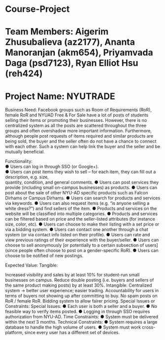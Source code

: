 # Course-Project
# Team Members: Aigerim Zhusubalieva (az2177), Ananta Manoranjan (akm654), Priyamvada Daga (psd7123), Ryan Elliot Hsu (reh424)

# Project Name: NYUTRADE

Business Need:
Facebook groups such as Room of Requirements (RoR), female RoR and NYUAD Free & For Sale have
a lot of posts of students selling their items or promoting their businesses. However, there is no
centralized system as all the posts are scattered throughout the three groups and often overshadow more
important information. Furthermore, although people post requests of items required and similar products
are being sold, the buyer and the seller often do not have a chance to connect with each other. Such a
system can help link the buyer and the seller and be mutually beneficial.
 
Functionality:\
● Users can log in through SSO (or Google+).\
● Users can post items they wish to sell – for each item, they can fill out a description, e.g. size,\
quantity, condition, and general comments.
● Users can post services they provide (including small on-campus businesses) as products.
● Users can post about the sale of other NYU-AD specific products such as Falcon Dirhams or
Campus Dirhams.
● Users can search for products and services via keywords.
● Users can also request items (e.g. “is anyone selling a white dress?”) and find sellers of the item.
● Products and services on the website will be classified into multiple categories.
● Products and services can be filtered based on price and the seller-listed attributes (for instance
size, color, etc).
● Users can choose to make their listing with a set price or via a bidding system.
● Users can contact one another through a chat system (or via contact info listed on their profile).
● Users can rate and view previous ratings of their experience with the buyer/seller.
● Users can choose to sell anonymously [or potentially to a certain subsection of users] (since
people often choose to post on a gender-specific RoR).
● Users can choose to be notified of new postings.

Expected Value:
Tangible:

Increased visibility and sales by at least 10% for student-run small businesses on campus.
Reduce double posting (i.e. buyers and sellers of the same product making posts) by at least 30%.
Intangible:
Centralized system → better user experience; easier trading.
Accountability for users in terms of buyers not showing up after committing to buy.
No spam posts on RoR / female RoR.
Bidding system to allow fairer pricing.
Special Issues or Constraints:
Special Issues:
● Each user is both a seller and a buyer.
● No feasible way to verify items posted.
● Logging in through SSO requires authorization from NYU-AD.
Time Constraints:
● System must be delivered within the next 3 months.
Technical Constraints:
● System requires a large database to handle the high volume of users.
● System must work cross-platform, since every user has a different set of devices.
